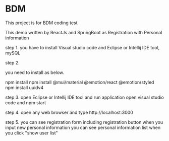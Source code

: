 # BDM
This project is for BDM coding test

This demo written by ReactJs and SpringBoot as Registration with Personal information 

step 1. 
you have to install Visual studio code and Eclipse or Intellij IDE tool, mySQL

step 2.

you need to install as below.

npm install
npm install @mui/material @emotion/react @emotion/styled
npm install uuidv4

step 3.
open Eclipse or Intellij IDE tool and run application
open visual studio code and npm start

step 4.
open any web browser and type http://localhost:3000

step 5. 
you can see registration form including registration button when you input new personal information
you can see personal information list when you click "show user list"
